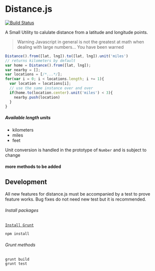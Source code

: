 # Distance.js

[![Build Status](https://travis-ci.org/jacoblwe20/distance.js.png?branch=master)](https://travis-ci.org/jacoblwe20/distance.js)

A Small Utility to calulate distance from a latitude and longitude points.

> Warning Javascript in general is not the greatest at math when dealing with large numbers... You have been warned

```javascript
Distance().from([lat, lng]).to([lat, lng]).unit('miles')
// returns kilometers by default
var home = Distance().from([lat, lng]);
var nearby = [];
var locations = [/*...*/];
for(var i = 0; i < locations.length; i += 1){
  var location = locations[i];
  // use the same instance over and over
  if(home.to(location.center).unit('miles') < 3){
    nearby.push(location)
  }  
}
```

##### Available length units

- kilometers
- miles
- feet

Unit conversion is handled in the prototype of `Number` and is subject to change

#### more methods to be added

## Development

All new features for distance.js must be accompanied by a test to prove feature works. Bug fixes do not need new test but it is recommended.

###### Install packages

[`Install Grunt`](http://gruntjs.com/getting-started)

```shell
npm install
```

###### Grunt methods

```shell
grunt build
grunt test
```

